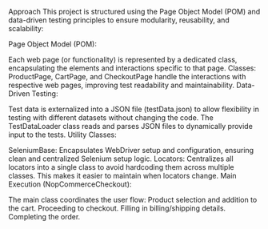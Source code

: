 Approach
This project is structured using the Page Object Model (POM) and data-driven testing principles to ensure modularity, reusability, and scalability:

Page Object Model (POM):

Each web page (or functionality) is represented by a dedicated class, encapsulating the elements and interactions specific to that page.
Classes: ProductPage, CartPage, and CheckoutPage handle the interactions with respective web pages, improving test readability and maintainability.
Data-Driven Testing:

Test data is externalized into a JSON file (testData.json) to allow flexibility in testing with different datasets without changing the code.
The TestDataLoader class reads and parses JSON files to dynamically provide input to the tests.
Utility Classes:

SeleniumBase: Encapsulates WebDriver setup and configuration, ensuring clean and centralized Selenium setup logic.
Locators: Centralizes all locators into a single class to avoid hardcoding them across multiple classes. This makes it easier to maintain when locators change.
Main Execution (NopCommerceCheckout):

The main class coordinates the user flow:
Product selection and addition to the cart.
Proceeding to checkout.
Filling in billing/shipping details.
Completing the order.

